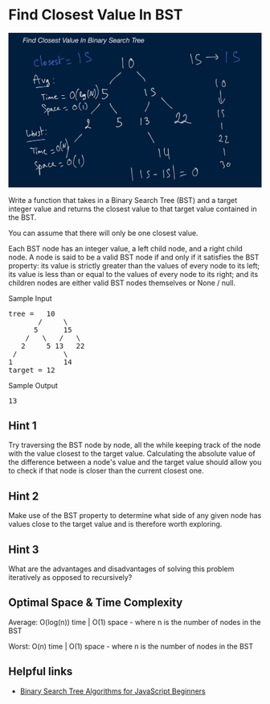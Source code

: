 # Find Closest Value In BST

![](./closest_value_in_bst.PNG)

Write a function that takes in a Binary Search Tree (BST) and a target integer
value and returns the closest value to that target value contained in the BST.

You can assume that there will only be one closest value.

Each BST node has an integer value, a
left child node, and a right child node. A node is
said to be a valid BST node if and only if it satisfies the BST
property: its value is strictly greater than the values of every
node to its left; its value is less than or equal to the values
of every node to its right; and its children nodes are either valid
BST nodes themselves or None / null.

Sample Input

<pre>
tree =   10
       /     \
      5      15
    /   \   /   \
   2     5 13   22
 /           \
1            14
target = 12
</pre>

Sample Output

<pre>13</pre>

## Hint 1

Try traversing the BST node by node, all the while keeping track of the node with the value closest to the target value. Calculating the absolute value of the difference between a node's value and the target value should allow you to check if that node is closer than the current closest one.

## Hint 2

Make use of the BST property to determine what side of any given node has values close to the target value and is therefore worth exploring.

## Hint 3

What are the advantages and disadvantages of solving this problem iteratively as opposed to recursively?

## Optimal Space &amp; Time Complexity

Average: O(log(n)) time | O(1) space - where n is the number of nodes in the BST

Worst: O(n) time | O(1) space - where n is the number of nodes in the BST

## Helpful links

- [Binary Search Tree Algorithms for JavaScript Beginners](https://www.freecodecamp.org/news/binary-tree-algorithms-for-javascript-beginners/)
